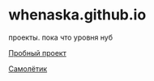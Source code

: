 # whenaska.github.io
проекты. пока что уровня нуб

[Пробный проект](https://whenaska.github.io/bootstrap/src/ "Пробный проект")

[Самолётик](https://whenaska.github.io/samoletic/src/ "Самолётик")
